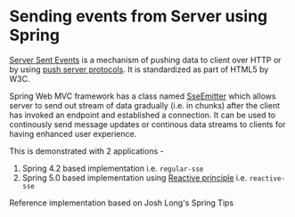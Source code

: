 # Sending events from Server using Spring
[Server Sent Events](https://www.w3.org/TR/eventsource/) is a mechanism of pushing data to client over HTTP or by using [push server protocols](https://en.wikipedia.org/wiki/Push_technology). It is standardized as part of HTML5 by W3C.

Spring Web MVC framework has a class named [SseEmitter](http://docs.spring.io/spring/docs/current/javadoc-api/org/springframework/web/servlet/mvc/method/annotation/SseEmitter.html) which allows server to send out stream of data gradually (i.e. in chunks) after the client has invoked an endpoint and established a connection. It can be used to continously send message updates or continous data streams to clients for having enhanced user experience.

This is demonstrated with 2 applications -
1. Spring 4.2 based implementation i.e. `regular-sse`
2. Spring 5.0 based implementation using [Reactive principle](http://www.reactivemanifesto.org/) i.e. `reactive-sse`

Reference implementation based on Josh Long's Spring Tips
